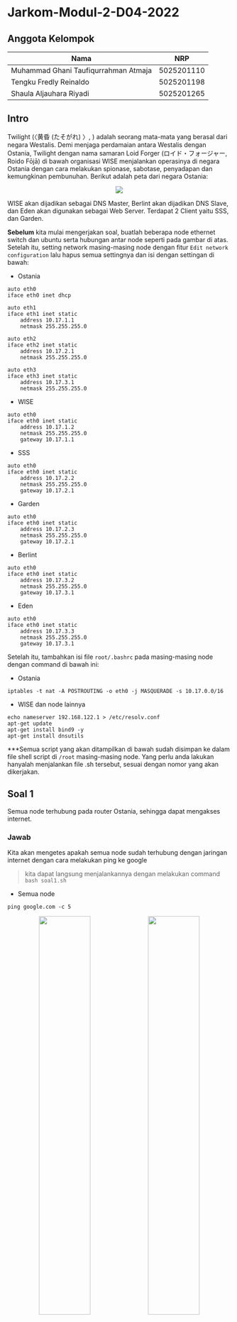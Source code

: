 # Jarkom-Modul-2-D04-2022

## Anggota Kelompok
| **Nama** | **NRP** |
| ------ | ------ |
| Muhammad Ghani Taufiqurrahman Atmaja | 5025201110 |
| Tengku Fredly Reinaldo | 5025201198 |
| Shaula Aljauhara Riyadi | 5025201265 |

## Intro
Twilight (〈黄昏 (たそがれ) 〉, <Tasogare>) adalah seorang mata-mata yang berasal dari negara Westalis. Demi menjaga perdamaian antara Westalis dengan Ostania, Twilight dengan nama samaran Loid Forger (ロイド・フォージャー, Roido Fōjā) di bawah organisasi WISE menjalankan operasinya di negara Ostania dengan cara melakukan spionase, sabotase, penyadapan dan kemungkinan pembunuhan. Berikut adalah peta dari negara Ostania:
	
<p align="center">
  <img src="https://user-images.githubusercontent.com/56400536/198799381-5474e30d-500c-435d-87e8-c3e712452bcd.jpg"> 
</p>

WISE akan dijadikan sebagai DNS Master, Berlint akan dijadikan DNS Slave, dan Eden akan digunakan sebagai Web Server. Terdapat 2 Client yaitu SSS, dan Garden. 

**Sebelum** kita mulai mengerjakan soal, buatlah beberapa node ethernet switch dan ubuntu serta hubungan antar node seperti pada gambar di atas.  Setelah itu, setting network masing-masing node dengan fitur ```Edit network configuration``` lalu hapus semua settingnya dan isi dengan settingan di bawah:

* Ostania

```
auto eth0
iface eth0 inet dhcp

auto eth1
iface eth1 inet static
	address 10.17.1.1
	netmask 255.255.255.0

auto eth2
iface eth2 inet static
	address 10.17.2.1
	netmask 255.255.255.0

auto eth3
iface eth3 inet static
	address 10.17.3.1
	netmask 255.255.255.0
```

* WISE

```
auto eth0
iface eth0 inet static
	address 10.17.1.2
	netmask 255.255.255.0
	gateway 10.17.1.1
```

* SSS

```
auto eth0
iface eth0 inet static
	address 10.17.2.2
	netmask 255.255.255.0
	gateway 10.17.2.1
```

* Garden

```
auto eth0
iface eth0 inet static
	address 10.17.2.3
	netmask 255.255.255.0
	gateway 10.17.2.1
```

* Berlint

```
auto eth0
iface eth0 inet static
	address 10.17.3.2
	netmask 255.255.255.0
	gateway 10.17.3.1
```

* Eden

```
auto eth0
iface eth0 inet static
	address 10.17.3.3
	netmask 255.255.255.0
	gateway 10.17.3.1
```

Setelah itu, tambahkan isi file ```root/.bashrc``` pada masing-masing node dengan command di bawah ini:

* Ostania

```
iptables -t nat -A POSTROUTING -o eth0 -j MASQUERADE -s 10.17.0.0/16
```

* WISE dan node lainnya

```
echo nameserver 192.168.122.1 > /etc/resolv.conf
apt-get update
apt-get install bind9 -y
apt-get install dnsutils
```

***Semua script yang akan ditampilkan di bawah sudah disimpan ke dalam file shell script di ```/root``` masing-masing node. Yang perlu anda lakukan hanyalah menjalankan file .sh tersebut, sesuai dengan nomor yang akan dikerjakan.
	
## Soal 1
Semua node terhubung pada router Ostania, sehingga dapat mengakses internet. 
### Jawab
Kita akan mengetes apakah semua node sudah terhubung dengan jaringan internet dengan cara melakukan ping ke google

> kita dapat langsung menjalankannya dengan melakukan command ```bash soal1.sh```

* Semua node

```
ping google.com -c 5
```

<p float="left" align="center">
  <img src="https://user-images.githubusercontent.com/56400536/198816020-a247e7a8-48df-49c9-86da-d4c62338be54.png" width=48% height=48%> 
  <img src="https://user-images.githubusercontent.com/56400536/198815981-c7b3e585-0033-4486-95f8-9d9f1a823083.png" width=48% height=48%>
  <img src="https://user-images.githubusercontent.com/56400536/198816083-57589d6f-0ac0-4ec7-a6a1-b031f0146fca.png" width=48% height=48%> 
  <img src="https://user-images.githubusercontent.com/56400536/198816086-1a6bb8cd-6d81-438d-8d3a-6ef732fd5840.png" width=48% height=48%>
  <img src="https://user-images.githubusercontent.com/56400536/198816094-dfd329be-2791-4075-97ae-c1f4c775fa1e.png" width=48% height=48%> 
  <img src="https://user-images.githubusercontent.com/56400536/198816100-4d5c6f4d-a970-429d-a2db-23d3ec618c0e.png" width=48% height=48%>
</p>

## Soal 2
Untuk mempermudah mendapatkan informasi mengenai misi dari Handler, bantulah Loid membuat website utama dengan akses wise.yyy.com dengan alias www.wise.yyy.com pada folder wise.
### Jawab
Pertama, dalam node WISE, kita harus mengonfigurasikan ```/etc/bind/named.conf.local``` dengan domain wise.D04.com. Kemudian buatlah direktori *wise* dengan ```mkdir /etc/bind/wise```. Setelah itu, salinlah ```/etc/bind/db.local``` ke dalam ```/etc/bind/wise/wise.D04.com```. Lalu isilah ```/etc/bind/wise/wise.D04.com``` sesuai dengan *script* yang ada di bawah ini. Kemudian *restart* bind9 dengan ```service bind9 restart```

> kita dapat langsung menjalankannya dengan melakukan command ```bash soal2.sh```

* WISE 

```
echo -e '
zone "wise.D04.com" {
        type master;
        file "/etc/bind/wise/wise.D04.com";
};
 ' > /etc/bind/named.conf.local

mkdir /etc/bind/wise

cp /etc/bind/db.local /etc/bind/wise/wise.D04.com

echo -e '
;
; BIND data file for local loopback interface
;
$TTL    604800
@       IN      SOA     wise.D04.com. root.wise.D04.com. (
                     2022102601         ; Serial
                         604800         ; Refresh
                          86400         ; Retry
                        2419200         ; Expire
                         604800 )       ; Negative Cache TTL
;
@       IN      NS      wise.D04.com.
@       IN      A       10.17.1.2       ; IP WISE
www     IN      CNAME   wise.D04.com.
@       IN      AAAA    ::1
' > /etc/bind/wise/wise.D04.com

service bind9 restart
```
Kita dapat mengetes konfigurasi di atas dengan menjalankan ```bash soal2.sh``` di node SSS dan Garden (Client)
	
* SSS dan Garden

```
echo -e '
nameserver 10.17.1.2          ; IP WISE
' > /etc/resolv.conf

host -t CNAME www.wise.D04.com

ping www.wise.D04.com -c 5
```

<p float="left" align="center">
  <img src="https://user-images.githubusercontent.com/56400536/198816762-3f6d29bf-5722-4294-85f3-52f12b555a7c.png" width=48% height=48%> 
  <img src="https://user-images.githubusercontent.com/56400536/198816768-4d2d9918-4c69-4e24-b1d3-b1dd163414cb.png" width=48% height=48%>
</p>

## Soal 3
Setelah itu ia juga ingin membuat subdomain eden.wise.yyy.com dengan alias www.eden.wise.yyy.com yang diatur DNS-nya di WISE dan mengarah ke Eden.
### Jawab
Pertama, dalam node WISE, kita tambahkan ```eden IN A 10.17.3.3 ; IP Eden``` dan ```www.eden IN CNAME eden.wise.D04.com.``` ke dalam ```/etc/bind/wise/wise.D04.com```. Kemudian *restart* bind9 dengan ```service bind9 restart```

> kita dapat langsung menjalankannya dengan melakukan command ```bash soal3.sh```
	
* WISE
	
```
echo -e '
;
; BIND data file for local loopback interface
;
$TTL    604800
@       IN      SOA     wise.D04.com. root.wise.D04.com. (
                     2022102601         ; Serial
                         604800         ; Refresh
                          86400         ; Retry
                        2419200         ; Expire
                         604800 )       ; Negative Cache TTL
;
@               IN      NS      wise.D04.com.
@               IN      A       10.17.1.2             ; IP WISE
www             IN      CNAME   wise.D04.com.
eden            IN      A       10.17.3.3             ; IP Eden
www.eden        IN      CNAME   eden.wise.D04.com.
@               IN      AAAA    ::1
' > /etc/bind/wise/wise.D04.com

service bind9 restart
```
	
Kita dapat mengetes konfigurasi di atas dengan menjalankan ```bash soal3.sh``` di node SSS dan Garden (Client)
	
* SSS dan Garden
	
```
host -t CNAME www.eden.wise.D04.com

ping www.eden.wise.D04.com -c 5
```

<p float="left" align="center">
  <img src="https://user-images.githubusercontent.com/56400536/198821186-deb5ac40-f1c4-47f9-92cd-4ca459b80b0f.png" width=48% height=48%> 
  <img src="https://user-images.githubusercontent.com/56400536/198821192-09f23816-2e7b-43c3-aa0a-39a1b68cd5d8.png" width=48% height=48%>
</p>

## Soal 4
Buat juga reverse domain untuk domain utama.
### Jawab
Pertama, dalam node WISE, kita tambahkan konfigurasi dengan menambahkan reverse dari 3 byte awal dari IP yang ingin dilakukan Reverse DNS (10.17.1) ke dalam ```/etc/bind/named.conf.local```. Kemudian, salin ```/etc/bind/db.local``` ke dalam ```/etc/bind/wise/1.17.10.in-addr.arpa```. Lalu sesuaikan isi ```/etc/bind/wise/1.17.10.in-addr.arpa``` dengan *script* yang ada di bawah. Kemudian *restart* bind9 dengan ```service bind9 restart```
	
> kita dapat langsung menjalankannya dengan melakukan command ```bash soal4.sh```

* WISE

```
echo -e '
zone "wise.D04.com" {
        type master;
        file "/etc/bind/wise/wise.D04.com";
};

zone "1.17.10.in-addr.arpa" {
    type master;
    file "/etc/bind/wise/1.17.10.in-addr.arpa";
};

 ' > /etc/bind/named.conf.local

cp /etc/bind/db.local /etc/bind/wise/1.17.10.in-addr.arpa

echo -e '
$TTL    604800
@       IN      SOA     wise.D04.com. root.wise.D04.com. (
                     2022102601         ; Serial
                         604800         ; Refresh
                          86400         ; Retry
                        2419200         ; Expire
                         604800 )       ; Negative Cache TTL
;
1.17.10.in-addr.arpa.    IN     NS      wise.D04.com.
2                        IN     PTR     wise.D04.com.
' > /etc/bind/wise/1.17.10.in-addr.arpa

service bind9 restart
```

Kita dapat mengetes konfigurasi di atas dengan menjalankan ```bash soal4.sh``` di node SSS dan Garden (Client)
	
* SSS dan Garden
	
```
host -t PTR 10.17.1.2
```

<p float="left" align="center">
  <img src="https://user-images.githubusercontent.com/56400536/198821891-a6efbae5-4449-40a4-9eb5-b6f39021ed5b.png" width=48% height=48%> 
  <img src="https://user-images.githubusercontent.com/56400536/198821899-cce6bdae-1836-46d1-9958-5acc59da5645.png" width=48% height=48%>
</p>
	
## Soal 5
Agar dapat tetap dihubungi jika server WISE bermasalah, buatlah juga Berlint sebagai DNS Slave untuk domain utama.
### Jawab
Pertama, dalam node WISE, kita dapat menambahkan konfigurasi seperti *script* yang ada di bawah ini ke dalam ```/etc/bind/named.conf.local```. Kemudian *restart* bind9 dengan ```service bind9 restart```
	
> kita dapat langsung menjalankannya dengan melakukan *command* ```bash soal5.sh```

* WISE

```
echo -e '
zone "wise.D04.com" {
        type master;
        notify yes;
        also-notify { 10.17.3.2; }; // Masukan IP Berlint tanpa tanda petik
        allow-transfer { 10.17.3.2; }; // Masukan IP Berlint tanpa tanda petik
        file "/etc/bind/wise/wise.D04.com";
};

zone "1.17.10.in-addr.arpa" {
    type master;
    file "/etc/bind/wise/1.17.10.in-addr.arpa";
};

 ' > /etc/bind/named.conf.local

service bind9 restart
```
	
Kemudian, dalam node Berlint, kita dapat menambahkan konfigurasi seperti *script* yang ada di bawah ini ke dalam ```/etc/bind/named.conf.local```. Kemudian *restart* bind9 dengan ```service bind9 restart```
	
> kita dapat langsung menjalankannya dengan melakukan *command* ```bash soal5.sh```
	
* Berlint

```
echo -e '
zone "wise.D04.com" {
    type slave;
    masters { 10.17.1.2; }; // Masukan IP WISE tanpa tanda petik
    file "/var/lib/bind/wise.D04.com";
};
 ' > /etc/bind/named.conf.local

service bind9 restart
```
	
Untuk mengetes apabila konfigurasi di atas sudah berhasil, kita akan menonaktifkan *service* bind9 pada node WISE terlebih dahulu dengan ```service bind9 stop```. Kemudian kita beralih ke node SSS dan Garden untuk menjalankan *command* ```bash soal5.sh```
	
* SSS dan Garden
	
```
echo -e '
nameserver 10.17.1.2          ; IP WISE
nameserver 10.17.3.2          ; IP Berlint
' > /etc/resolv.conf

ping wise.D04.com -c 5
```
	
<p float="left" align="center">
  <img src="https://user-images.githubusercontent.com/56400536/198822379-935c8899-4d4e-4577-aacf-e0bb7e8b5cae.png" width=48% height=48%> 
  <img src="https://user-images.githubusercontent.com/56400536/198822373-1dbb0f8c-89b7-46ac-a459-87815f380d00.png" width=48% height=48%>
</p>
	
## Soal 6
Karena banyak informasi dari Handler, buatlah subdomain yang khusus untuk operation yaitu operation.wise.yyy.com dengan alias www.operation.wise.yyy.com yang didelegasikan dari WISE ke Berlint dengan IP menuju ke Eden dalam folder operation.
### Jawab
Pertama, dalam node WISE, tambahkan ```ns1 IN A 10.17.3.2 ; IP Berlint``` dan ```operation N NS ns1```  ke dalam ```/etc/bind/wise/wise.D04.com```. Lalu buka ```/etc/bind/named.conf.options``` untuk meng-*comment* ```dnssec-validation auto;``` dan menambahkan ```allow-query{any;};``` pada file tersebut. Setelah itu, sesuaikan konfigurasi pada ```/etc/bind/named.conf.local``` agar sesuai dengan *script* di bawah. Kemudian *restart* bind9 dengan ```service bind9 restart```
	
> kita dapat langsung menjalankannya dengan melakukan *command* ```bash soal6.sh```
	
* WISE
	
```
echo -e '
;
; BIND data file for local loopback interface
;
$TTL    604800
@       IN      SOA     wise.D04.com. root.wise.D04.com. (
                     2022102601         ; Serial
                         604800         ; Refresh
                          86400         ; Retry
                        2419200         ; Expire
                         604800 )       ; Negative Cache TTL
;
@                       IN      NS      wise.D04.com.
@                       IN      A       10.17.1.2             ; IP WISE
www                     IN      CNAME   wise.D04.com.
eden                    IN      A       10.17.3.3             ; IP Eden
www.eden                IN      CNAME   eden.wise.D04.com.
ns1                     IN      A       10.17.3.2             ; IP Berlint
operation               IN      NS      ns1
@                       IN      AAAA    ::1
' > /etc/bind/wise/wise.D04.com

echo -e '
options {
        directory "/var/cache/bind";

        //forwarders {
        //     0.0.0.0;
        //};
	
        //dnssec-validation auto;
        allow-query{any;};

        auth-nxdomain no;    # conform to RFC1035
        listen-on-v6 { any; };
};
' > /etc/bind/named.conf.options
	
echo -e '
zone "wise.D04.com" {
        type master;
        notify yes;
        also-notify { 10.17.3.2; }; // Masukan IP Berlint tanpa tanda petik
        allow-transfer { 10.17.3.2; }; // Masukan IP Berlint tanpa tanda petik
        file "/etc/bind/wise/wise.D04.com";
};

zone "1.17.10.in-addr.arpa" {
    type master;
    file "/etc/bind/wise/1.17.10.in-addr.arpa";
};
' > /etc/bind/named.conf.local

service bind9 restart
```
	
Setelah itu, pada node Berlint, *comment* ```dnssec-validation auto;``` dan tambahkan ```allow-query{any;};``` pada ```/etc/bind/named.conf.options```. Lalu buka  ```/etc/bind/named.conf.local``` dan sesuaikan isinya seperti *script* di bawah. Kemudian buatlah direktori *operation* dengan ```mkdir /etc/bind/operation```. Setelah itu, salin ```/etc/bind/db.local``` ke dalam ```/etc/bind/operation/operation.wise.D04.com```. Lalu sesuaikan isi ```/etc/bind/operation/operation.wise.D04.com``` seperti pada *script* di bawah. Kemudian *restart* bind9 dengan ```service bind9 restart```
	
> kita dapat langsung menjalankannya dengan melakukan *command* ```bash soal6.sh```
	
* Berlint

```
echo -e '
options {
        directory "/var/cache/bind";

        // forwarders {
        //      0.0.0.0;
        // };

        //dnssec-validation auto;
        allow-query{any;};

        auth-nxdomain no;    # conform to RFC1035
        listen-on-v6 { any; };
};
' > /etc/bind/named.conf.options

echo -e '
zone "wise.D04.com" {
    type slave;
    masters { 10.17.1.2; }; // Masukan IP WISE tanpa tanda petik
    file "/var/lib/bind/wise.D04.com";
};

zone "operation.wise.D04.com" {
        type master;
        file "/etc/bind/operation/operation.wise.D04.com";
};
' > /etc/bind/named.conf.local
	
mkdir /etc/bind/operation

cp /etc/bind/db.local /etc/bind/operation/operation.wise.D04.com

echo -e '
$TTL    604800
@       IN      SOA     operation.wise.D04.com. root.operation.wise.D04.com. (
                     2022102601         ; Serial
                         604800         ; Refresh
                          86400         ; Retry
	                2419200         ; Expire
                         604800 )       ; Negative Cache TTL
;
@               IN      NS          operation.wise.D04.com.
@               IN      A           10.17.3.3                 ; IP Eden
www             IN      CNAME       operation.wise.D04.com.
' > /etc/bind/operation/operation.wise.D04.com

service bind9 restart
```
	
Kita dapat mengetes konfigurasi di atas dengan menjalankan ```bash soal6.sh``` di node SSS dan Garden (Client)
	
* SSS dan Garden
	
```
host -t CNAME www.operation.wise.D04.com

ping operation.wise.D04.com -c 5
```
	
<p float="left" align="center">
  <img src="https://user-images.githubusercontent.com/56400536/198823391-dc6d8e23-01fa-42d0-9b31-86d66e71319e.png" width=48% height=48%> 
  <img src="https://user-images.githubusercontent.com/56400536/198823394-52d8e4b1-c17b-4cf7-9b36-8af18e6799af.png" width=48% height=48%>
</p>
	
## Soal 7
Untuk informasi yang lebih spesifik mengenai Operation Strix, buatlah subdomain melalui Berlint dengan akses strix.operation.wise.yyy.com dengan alias www.strix.operation.wise.yyy.com yang mengarah ke Eden.
### Jawab
Pertama, pada node Berlint, tambahkan ```strix IN A 10.17.3.3``` dan ```www.strix IN CNAME strix.operation.wise.D04.com.``` ke dalam ```/etc/bind/operation/operation.wise.D04.com```. Kemudian *restart* bind9 dengan ```service bind9 restart```
	
> kita dapat langsung menjalankannya dengan melakukan *command* ```bash soal7.sh```
	
* Berlint
	
```
echo -e '
$TTL    604800
@       IN      SOA     operation.wise.D04.com. root.operation.wise.D04.com. (
                     2022102601         ; Serial
                         604800         ; Refresh
                          86400         ; Retry
                        2419200         ; Expire
                         604800 )       ; Negative Cache TTL
;
@               IN      NS              operation.wise.D04.com.
@               IN      A               10.17.3.3
www             IN      CNAME           operation.wise.D04.com.
strix           IN      A               10.17.3.3
www.strix       IN      CNAME           strix.operation.wise.D04.com.
' > /etc/bind/operation/operation.wise.D04.com

service bind9 restart
```

Kita dapat mengetes konfigurasi di atas dengan menjalankan ```bash soal7.sh``` di node SSS dan Garden (Client)
	
* SSS dan Garden
	
```
ping strix.operation.wise.D04.com -c 5

ping www.strix.operation.wise.D04.com -c 5
```
	
<p float="left" align="center">
  <img src="https://user-images.githubusercontent.com/56400536/198823760-bea2b5fc-655c-412c-81c9-dd4347e8fe32.png" width=48% height=48%> 
  
## Soal 8
Setelah melakukan konfigurasi server, maka dilakukan konfigurasi Webserver. Pertama dengan webserver www.wise.yyy.com. Pertama, Loid membutuhkan webserver dengan DocumentRoot pada /var/www/wise.yyy.com 

### Jawab

## Soal 9
Setelah itu, Loid juga membutuhkan agar url www.wise.yyy.com/index.php/home dapat menjadi menjadi www.wise.yyy.com/home

### Jawab

## Soal 10
Setelah itu, pada subdomain www.eden.wise.yyy.com, Loid membutuhkan penyimpanan aset yang memiliki DocumentRoot pada /var/www/eden.wise.yyy.com

### Jawab

## Soal 11
Akan tetapi, pada folder /public, Loid ingin hanya dapat melakukan directory listing saja 

### Jawab

## Soal 12
Tidak hanya itu, Loid juga ingin menyiapkan error file 404.html pada folder /error untuk mengganti error kode pada apache

### Jawab
  
## Soal 13
Loid juga meminta Franky untuk dibuatkan konfigurasi virtual host. Virtual host ini bertujuan untuk dapat mengakses file asset www.eden.wise.yyy.com/public/js menjadi www.eden.wise.yyy.com/js

### Jawab

## Soal 14
Loid meminta agar www.strix.operation.wise.yyy.com hanya bisa diakses dengan port 15000 dan port 15500

### Jawab

## Soal 15
dengan autentikasi username Twilight dan password opStrix dan file di /var/www/strix.operation.wise.yyy

### Jawab

## Soal 16
dan setiap kali mengakses IP Eden akan dialihkan secara otomatis ke www.wise.yyy.com 

### Jawab

## Soal 17
Karena website www.eden.wise.yyy.com semakin banyak pengunjung dan banyak modifikasi sehingga banyak gambar-gambar yang random, maka Loid ingin mengubah request gambar yang memiliki substring “eden” akan diarahkan menuju eden.png. Bantulah Agent Twilight dan Organisasi WISE menjaga perdamaian! 

### Jawab

## Kendala Yang Dialami
Salah satu kendala yang sering dialami adalah beberapa node yang terkadang *error* dan tidak dapat terhubung dengan jaringan, sehingga tidak bisa menjalankan file .sh sebagaimana mestinya

